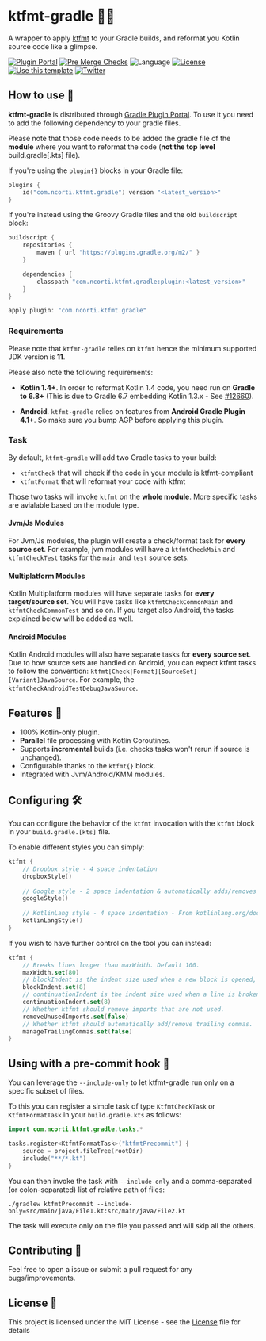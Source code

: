 # ktfmt-gradle 🧹🐘

A wrapper to apply [ktfmt](https://github.com/facebookincubator/ktfmt) to your Gradle builds, and reformat you Kotlin
source code like a glimpse.

[![Plugin Portal](https://img.shields.io/maven-metadata/v/https/plugins.gradle.org/m2/com/ncorti/ktfmt/gradle/com.ncorti.ktfmt.gradle.gradle.plugin/maven-metadata.xml.svg?label=Gradle%20Plugin%20Portal&colorB=brightgreen&logo=gradle)](https://plugins.gradle.org/plugin/com.ncorti.ktfmt.gradle) [![Pre Merge Checks](https://github.com/cortinico/ktfmt-gradle/workflows/Pre%20Merge%20Checks/badge.svg)](https://github.com/cortinico/ktfmt-gradle/actions?query=workflow%3A%22Pre+Merge+Checks%22) ![Language](https://img.shields.io/github/languages/top/cortinico/kotlin-android-template?color=blue&logo=kotlin) [![License](https://img.shields.io/github/license/cortinico/kotlin-android-template.svg)](LICENSE) [![Use this template](https://img.shields.io/badge/from-kotlin--gradle--plugin--template-brightgreen?logo=dropbox)](https://github.com/cortinico/kotlin-gradle-plugin-template/generate) [![Twitter](https://img.shields.io/badge/Twitter-@cortinico-blue.svg?style=flat&logo=twitter)](http://twitter.com/cortinico)

## How to use 👣

**ktfmt-gradle** is distributed through [Gradle Plugin Portal](https://plugins.gradle.org/). To use it you need to add
the following dependency to your gradle files.

Please note that those code needs to be added the gradle file of the **module** where you want to reformat the code
(**not the top level** build.gradle[.kts] file).

If you're using the `plugin{}` blocks in your Gradle file:

```kotlin
plugins {
    id("com.ncorti.ktfmt.gradle") version "<latest_version>"
}
```

If you're instead using the Groovy Gradle files and the old `buildscript` block:

```groovy
buildscript {
    repositories {
        maven { url "https://plugins.gradle.org/m2/" }
    }

    dependencies {
        classpath "com.ncorti.ktfmt.gradle:plugin:<latest_version>"
    }
}

apply plugin: "com.ncorti.ktfmt.gradle"
```

### Requirements

Please note that `ktfmt-gradle` relies on `ktfmt` hence the minimum supported JDK version is **11**.

Please also note the following requirements:

* **Kotlin 1.4+**. In order to reformat Kotlin 1.4 code, you need run on **Gradle to 6.8+** (This is due to Gradle 6.7 embedding Kotlin 1.3.x - See [#12660](https://github.com/gradle/gradle/issues/12660)).

* **Android**. `ktfmt-gradle` relies on features from **Android Gradle Plugin 4.1+**. So make sure you bump AGP before applying this plugin.

### Task

By default, `ktfmt-gradle` will add two Gradle tasks to your build:

- `ktfmtCheck` that will check if the code in your module is ktfmt-compliant
- `ktfmtFormat` that will reformat your code with ktfmt

Those two tasks will invoke `ktfmt` on the **whole module**. More specific tasks are avialable based on the module type.

#### Jvm/Js Modules

For Jvm/Js modules, the plugin will create a check/format task for **every source set**. For example, jvm modules will
have a `ktfmtCheckMain` and `ktfmtCheckTest` tasks for the `main` and `test` source sets.

#### Multiplatform Modules

Kotlin Multiplatform modules will have separate tasks for **every target/source set**. You will have tasks
like `ktfmtCheckCommonMain` and `ktfmtCheckCommonTest` and so on. If you target also Android, the tasks explained below
will be added as well.

#### Android Modules

Kotlin Android modules will also have separate tasks for **every source set**. Due to how source sets are handled on
Android, you can expect ktfmt tasks to follow the convention: `ktfmt[Check|Format][SourceSet][Variant]JavaSource`. For
example, the `ktfmtCheckAndroidTestDebugJavaSource`.

## Features 🎨

- 100% Kotlin-only plugin.
- **Parallel** file processing with Kotlin Coroutines.
- Supports **incremental** builds (i.e. checks tasks won't rerun if source is unchanged).
- Configurable thanks to the `ktfmt{}` block.
- Integrated with Jvm/Android/KMM modules.

## Configuring 🛠

You can configure the behavior of the `ktfmt` invocation with the `ktfmt` block in your `build.gradle.[kts]` file.

To enable different styles you can simply:

```kotlin
ktfmt {
    // Dropbox style - 4 space indentation
    dropboxStyle()
    
    // Google style - 2 space indentation & automatically adds/removes trailing commas
    googleStyle()
    
    // KotlinLang style - 4 space indentation - From kotlinlang.org/docs/coding-conventions.html
    kotlinLangStyle()
}
```

If you wish to have further control on the tool you can instead:

```kotlin
ktfmt {
    // Breaks lines longer than maxWidth. Default 100.
    maxWidth.set(80)
    // blockIndent is the indent size used when a new block is opened, in spaces.
    blockIndent.set(8)
    // continuationIndent is the indent size used when a line is broken because it's too
    continuationIndent.set(8)
    // Whether ktfmt should remove imports that are not used.
    removeUnusedImports.set(false)
    // Whether ktfmt should automatically add/remove trailing commas.
    manageTrailingCommas.set(false)
}
```

## Using with a pre-commit hook 🎣

You can leverage the `--include-only` to let ktfmt-gradle run only on a specific subset of files.

To this you can register a simple task of type `KtfmtCheckTask` or `KtfmtFormatTask` in your `build.gradle.kts` as follows:

```kotlin
import com.ncorti.ktfmt.gradle.tasks.*

tasks.register<KtfmtFormatTask>("ktfmtPrecommit") {
    source = project.fileTree(rootDir)
    include("**/*.kt")
}
```

You can then invoke the task with `--include-only` and a comma-separated (or colon-separated) list of relative path of files:

```
./gradlew ktfmtPrecommit --include-only=src/main/java/File1.kt:src/main/java/File2.kt
```

The task will execute only on the file you passed and will skip all the others.

## Contributing 🤝

Feel free to open a issue or submit a pull request for any bugs/improvements.

## License 📄

This project is licensed under the MIT License - see the [License](License) file for details
